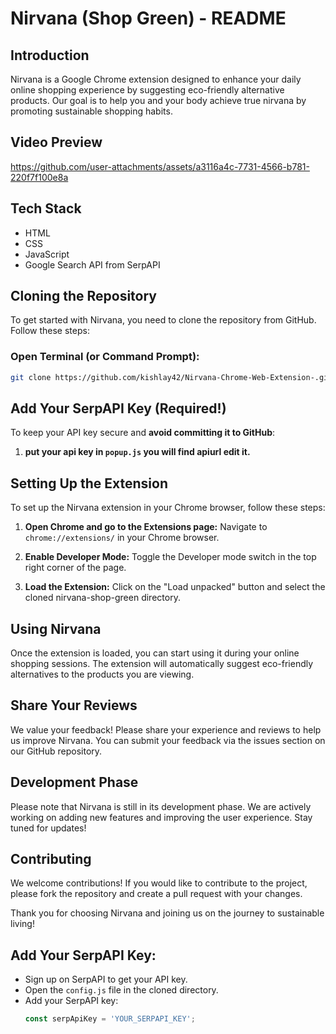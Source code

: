 # Nirvana (Shop Green) - README

## Introduction

Nirvana is a Google Chrome extension designed to enhance your daily online shopping experience by suggesting eco-friendly alternative products. Our goal is to help you and your body achieve true nirvana by promoting sustainable shopping habits.

## Video Preview
https://github.com/user-attachments/assets/a3116a4c-7731-4566-b781-220f7f100e8a

## Tech Stack

- HTML
- CSS
- JavaScript
- Google Search API from SerpAPI

## Cloning the Repository

To get started with Nirvana, you need to clone the repository from GitHub. Follow these steps:

### Open Terminal (or Command Prompt):

```bash
git clone https://github.com/kishlay42/Nirvana-Chrome-Web-Extension-.git
```

## Add Your SerpAPI Key (Required!)

To keep your API key secure and **avoid committing it to GitHub**:


1. **put your api key in `popup.js` you will find apiurl edit it.**

## Setting Up the Extension
To set up the Nirvana extension in your Chrome browser, follow these steps:

1. **Open Chrome and go to the Extensions page:**
   Navigate to `chrome://extensions/` in your Chrome browser.

2. **Enable Developer Mode:**
   Toggle the Developer mode switch in the top right corner of the page.

3. **Load the Extension:**
   Click on the "Load unpacked" button and select the cloned nirvana-shop-green directory.

## Using Nirvana
Once the extension is loaded, you can start using it during your online shopping sessions. The extension will automatically suggest eco-friendly alternatives to the products you are viewing.

## Share Your Reviews
We value your feedback! Please share your experience and reviews to help us improve Nirvana. You can submit your feedback via the issues section on our GitHub repository.

## Development Phase
Please note that Nirvana is still in its development phase. We are actively working on adding new features and improving the user experience. Stay tuned for updates!

## Contributing
We welcome contributions! If you would like to contribute to the project, please fork the repository and create a pull request with your changes.

Thank you for choosing Nirvana and joining us on the journey to sustainable living!




## Add Your SerpAPI Key:
- Sign up on SerpAPI to get your API key.
- Open the `config.js` file in the cloned directory.
- Add your SerpAPI key:
  ```javascript
  const serpApiKey = 'YOUR_SERPAPI_KEY';

  
